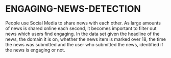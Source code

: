 # ENGAGING-NEWS-DETECTION
People use Social Media to share news with each other. As large amounts of news is shared online each second, it becomes important to filter out news which users find engaging. In the data set given the headline of the news, the domain it is on, whether the news item is marked over 18, the time the news was submitted and the user who submitted the news,  identified if the news is engaging or not.

